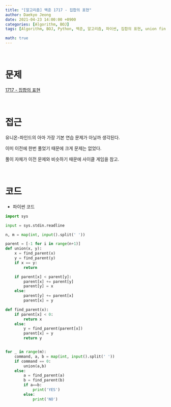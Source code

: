 ```yaml
---
title: "[알고리즘] 백준 1717 - 집합의 표현"
author: Daekyo Jeong
date: 2021-04-23 14:00:00 +0900
categories: [Algorithm, BOJ]
tags: [Algorithm, BOJ, Python, 백준, 알고리즘, 파이썬, 집합의 표현, union find, 유니온 파인드]

math: true
---
```



<br/>

# **문제**

[1717 - 집합의 표현](https://www.acmicpc.net/problem/1717)

<br/>

# **접근**

유니온-파인드의 아마 가장 기본 연습 문제가 아닐까 생각된다.  

이미 이전에 한번 풀었기 때문에 크게 문제는 없었다.  

풀이 자체가 이전 문제와 비슷하기 때문에 사이클 게임을 참고.  


<br/>

# **코드**

- 파이썬 코드   

```py
import sys

input = sys.stdin.readline

n, m = map(int, input().split(' '))

parent = [-1 for i in range(n+1)]
def union(x, y):
    x = find_parent(x)
    y = find_parent(y)
    if x == y:
        return

    if parent[x] < parent[y]:
        parent[x] += parent[y]
        parent[y] = x
    else:
        parent[y] += parent[x]
        parent[x] = y

def find_parent(x):
    if parent[x] < 0:
        return x
    else:
        y = find_parent(parent[x])
        parent[x] = y
        return y


for _ in range(m):
    command, a, b = map(int, input().split(' '))
    if command == 0:
        union(a,b)
    else:
        a = find_parent(a)
        b = find_parent(b)
        if a==b:
            print('YES')
        else:
            print('NO')

```

<br/>
